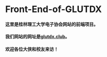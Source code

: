# Front-End-of-GLUTDX
#### 这里是桂林理工大学电子协会网站的前端项目。
#### 我们网站的网址是[glutdx.club](https://glutdx.club/)。
#### 欢迎各位大侠和校友来访！
